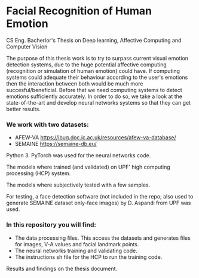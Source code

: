 # Facial Recognition of Human Emotion
 CS Eng. Bacherlor's Thesis on Deep learning, Affective Computing and Computer Vision

The purpose of this thesis work is to try to surpass current visual emotion detection systems, due to the huge potential affective computing (recognition or simulation of human emotion) could have. If computing systems could adequate their behaviour according to the user's emotions then the interaction between both would be much more succesful/beneficial. Before that we need computing systems to detect emotions sufficiently accurately. In order to do so, we take a look at the state-of-the-art and develop neural networks systems so that they can get better results.

### We work with two datasets: 
*   AFEW-VA https://ibug.doc.ic.ac.uk/resources/afew-va-database/
*   SEMAINE https://semaine-db.eu/

Python 3.
PyTorch was used for the neural networks code.

The models where trained (and validated) on UPF' high computing processing (HCP) system.

The models where subjectively tested with a few samples.

For testing, a face detection software (not included in the repo; also used to generate SEMAINE dataset only-face images) by D. Aspandi from UPF was used.   

### In this repository you will find:
*   The data processing files. This access the datasets and generates files for images, V-A values and facial landmark points.
*   The neural networks training and validating code.
*   The instructions sh file for the HCP to run the training code.

Results and findings on the thesis document.